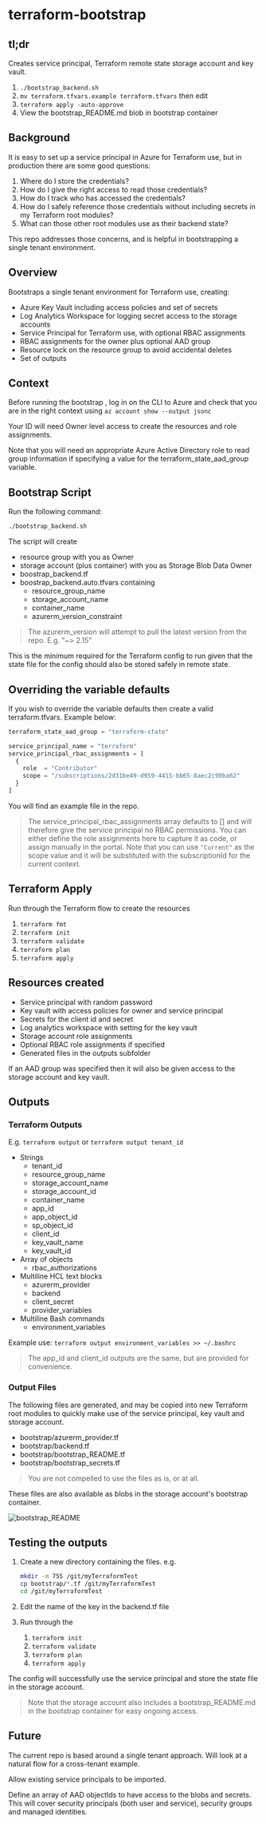 # terraform-bootstrap

## tl;dr

Creates service principal, Terraform remote state storage account and key vault.

1. `./bootstrap_backend.sh`
1. `mv terraform.tfvars.example terraform.tfvars` then edit
1. `terraform apply -auto-approve`
1. View the bootstrap_README.md blob in bootstrap container

## Background

It is easy to set up a service principal in Azure for Terraform use, but in production there are some good questions:

1. Where do I store the credentials?
1. How do I give the right access to read those credentials?
1. How do I track who has accessed the credentials?
1. How do I safely reference those credentials without including secrets in my Terraform root modules?
1. What can those other root modules use as their backend state?

This repo addresses those concerns, and is helpful in bootstrapping a single tenant environment.

## Overview

Bootstraps a single tenant environment for Terraform use, creating:

* Azure Key Vault including access policies and set of secrets
* Log Analytics Workspace for logging secret access to the storage accounts
* Service Principal for Terraform use, with optional RBAC assignments
* RBAC assignments for the owner plus optional AAD group
* Resource lock on the resource group to avoid accidental deletes
* Set of outputs

## Context

Before running the bootstrap , log in on the CLI to Azure and check that you are in the right context using `az account show --output jsonc`

Your ID will need Owner level access to create the resources and role assignments.

Note that you will need an appropriate Azure Active Directory role to read group information if specifying a value for the terraform_state_aad_group variable.

## Bootstrap Script

Run the following command:

```bash
./bootstrap_backend.sh
```

The script will create

* resource group with you as Owner
* storage account (plus container) with you as Storage Blob Data Owner
* boostrap_backend.tf
* boostrap_backend.auto.tfvars containing
  * resource_group_name
  * storage_account_name
  * container_name
  * azurerm_version_constraint

> The azurerm_version will attempt to pull the latest version from the repo. E.g. "~> 2.15"

This is the minimum required for the Terraform config to run given that the state file for the config should also be stored safely in remote state.

## Overriding the variable defaults

If you wish to override the variable defaults then create a valid terraform.tfvars. Example below:

```terraform
terraform_state_aad_group = "terraform-state"

service_principal_name = "terraform"
service_principal_rbac_assignments = [
  {
    role  = "Contributor"
    scope = "/subscriptions/2d31be49-d959-4415-bb65-8aec2c90ba62"
  }
]
```

You will find an example file in the repo.

> The service_principal_rbac_assignments array defaults to [] and will therefore give the service principal no RBAC permissions. You can either define the role assignments here to capture it as code, or assign manually in the portal. Note that you can use `"Current"` as the scope value and it will be substituted with the subscriptionId for the current context.

## Terraform Apply

Run through the Terraform flow to create the resources

1. `terraform fmt`
1. `terraform init`
1. `terraform validate`
1. `terraform plan`
1. `terraform apply`

## Resources created

* Service principal with random password
* Key vault with access policies for owner and service principal
* Secrets for the client id and secret
* Log analytics workspace with setting for the key vault
* Storage account role assignments
* Optional RBAC role assignments if specified
* Generated files in the outputs subfolder

If an AAD group was specified then it will also be given access to the storage account and key vault.

## Outputs

### Terraform Outputs

E.g. `terraform output` or `terraform output tenant_id`

* Strings
  * tenant_id
  * resource_group_name
  * storage_account_name
  * storage_account_id
  * container_name
  * app_id
  * app_object_id
  * sp_object_id
  * client_id
  * key_vault_name
  * key_vault_id
* Array of objects
  * rbac_authorizations
* Multiline HCL text blocks
  * azurerm_provider
  * backend
  * client_secret
  * provider_variables
* Multiline Bash commands
  * environment_variables

Example use: `terraform output environment_variables >> ~/.bashrc`

> The app_id and client_id outputs are the same, but are provided for convenience.

### Output Files

The following files are generated, and may be copied into new Terraform root modules to quickly make use of the service principal, key vault and storage account.

* bootstrap/azurerm_provider.tf
* bootstrap/backend.tf
* bootstrap/bootstrap_README.tf
* bootstrap/bootstrap_secrets.tf

> You are not compelled to use the files as is, or at all.

These files are also available as blobs in the storage account's bootstrap container.

![bootstrap_README](images/bootstrap_README.png)

## Testing the outputs

1. Create a new directory containing the files. e.g.

    ```bash
    mkdir -m 755 /git/myTerraformTest
    cp bootstrap/*.tf /git/myTerraformTest
    cd /git/myTerraformTest
    ```

1. Edit the name of the key in the backend.tf file

1. Run through the

    1. `terraform init`
    1. `terraform validate`
    1. `terraform plan`
    1. `terraform apply`

The config will successfully use the service principal and store the state file in the storage account.

> Note that the storage account also includes a bootstrap_README.md in the bootstrap container for easy ongoing access.

## Future

The current repo is based around a single tenant approach. Will look at a natural flow for a cross-tenant example.

Allow existing service principals to be imported.

Define an array of AAD objectIds to have access to the blobs and secrets. This will cover security principals (both user and service), security groups and managed identities.
